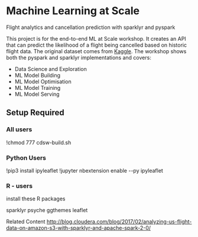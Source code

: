 # Machine Learning at Scale
Flight analytics and cancellation prediction with sparklyr and pyspark

This project is for the end-to-end ML at Scale workshop. It creates an API that can predict the likelihood of a flight being cancelled based on historic flight data. The original dataset comes from [Kaggle](https://www.kaggle.com/yuanyuwendymu/airline-delay-and-cancellation-data-2009-2018). The workshop shows both the pyspark and sparklyr implementations and covers:

+ Data Science and Exploration
+ ML Model Building
+ ML Model Optimisation
+ ML Model Training
+ ML Model Serving


## Setup Required

### All users

!chmod 777 cdsw-build.sh


### Python Users

!pip3 install ipyleaflet
!jupyter nbextension enable --py ipyleaflet


### R - users
install these R packages

sparklyr
psyche
ggthemes
leaflet



Related Content
http://blog.cloudera.com/blog/2017/02/analyzing-us-flight-data-on-amazon-s3-with-sparklyr-and-apache-spark-2-0/
